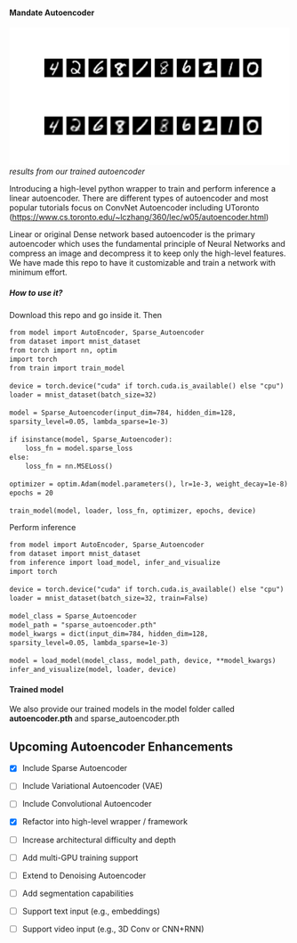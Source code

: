 #### Mandate Autoencoder
![autoencoder image](auto.png)
*results from our trained autoencoder*

Introducing a high-level python wrapper to train and perform inference a linear autoencoder. There are different types of autoencoder and most popular tutorials focus on ConvNet Autoencoder including UToronto (https://www.cs.toronto.edu/~lczhang/360/lec/w05/autoencoder.html)

Linear or original Dense network based autoencoder is the primary autoencoder which uses the fundamental principle of Neural Networks and compress an image and decompress it to keep only the high-level features. We have made this repo to have it customizable and train a network with minimum effort. 

##### How to use it?
Download this repo and go inside it. Then 

```
from model import AutoEncoder, Sparse_Autoencoder
from dataset import mnist_dataset
from torch import nn, optim
import torch
from train import train_model

device = torch.device("cuda" if torch.cuda.is_available() else "cpu")
loader = mnist_dataset(batch_size=32)

model = Sparse_Autoencoder(input_dim=784, hidden_dim=128, sparsity_level=0.05, lambda_sparse=1e-3)

if isinstance(model, Sparse_Autoencoder):
    loss_fn = model.sparse_loss
else:
    loss_fn = nn.MSELoss()

optimizer = optim.Adam(model.parameters(), lr=1e-3, weight_decay=1e-8)
epochs = 20

train_model(model, loader, loss_fn, optimizer, epochs, device)

```

Perform inference 
```
from model import AutoEncoder, Sparse_Autoencoder
from dataset import mnist_dataset
from inference import load_model, infer_and_visualize
import torch

device = torch.device("cuda" if torch.cuda.is_available() else "cpu")
loader = mnist_dataset(batch_size=32, train=False)

model_class = Sparse_Autoencoder
model_path = "sparse_autoencoder.pth"
model_kwargs = dict(input_dim=784, hidden_dim=128, sparsity_level=0.05, lambda_sparse=1e-3)

model = load_model(model_class, model_path, device, **model_kwargs)
infer_and_visualize(model, loader, device)

````

#### Trained model
We also provide our trained models in the model folder called **autoencoder.pth** and sparse_autoencoder.pth

## Upcoming Autoencoder Enhancements

- [x] Include Sparse Autoencoder
- [ ] Include Variational Autoencoder (VAE)
- [ ] Include Convolutional Autoencoder
- [x] Refactor into high-level wrapper / framework
- [ ] Increase architectural difficulty and depth
- [ ] Add multi-GPU training support
- [ ] Extend to Denoising Autoencoder
- [ ] Add segmentation capabilities
- [ ] Support text input (e.g., embeddings)
- [ ] Support video input (e.g., 3D Conv or CNN+RNN)

